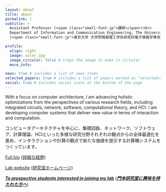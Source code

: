 ```yaml
---
layout: about
title: about
permalink: /
subtitle: >
  Assistant Professor (<span class="small-font-jp">講師</span>)<br>
  Department of Information and Communication Engineering, The University of Tokyo<br>
  (<span class="small-font-jp">東京大学 大学院情報理工学系研究科電子情報学専攻</span>)

profile:
  align: right
  image: color.jpg
  image_circular: false # crops the image to make it circular
  more_info:

news: true # includes a list of news items
selected_papers: true # includes a list of papers marked as "selected={true}"
social: true # includes social icons at the bottom of the page
---
```


<p>With a focus on computer architecture, I am advancing holistic optimizations from the perspectives of various research fields, including integrated circuits, network, software, computational theory, and HCI. I am developing computer systems that deliver new value in terms of interaction and computation.</p>

<p class="small-font-jp">コンピュータアーキテクチャを中心に、集積回路、ネットワーク、ソフトウェア、計算理論、HCIといった多様な研究分野それぞれの観点からの全体最適化を進め、インタラクションや計算の観点で新たな価値を提示する計算機システムをつくっています。</p>

<p><i class="fa-solid fa-address-card"></i> <a href="https://researchmap.jp/kadomoto?lang=en">Full bio</a> (<span class="small-font-jp"><a href="https://researchmap.jp/kadomoto">詳細な経歴</a></span>)</p>

<p><i class="fa-solid fa-globe"></i> <a href="https://www.mtl.t.u-tokyo.ac.jp/?lang=en">Lab website</a> (<span class="small-font-jp"><a href="https://www.mtl.t.u-tokyo.ac.jp/">研究室ホームページ</a></span>)</p>

<p><a href="{{site.baseurl}}/blog/2024/lab/"><b><i>To prospective students interested in joining my lab</i></b></a> (<span class="small-font-jp"><a href="{{site.baseurl}}/blog/2024/labj/"><b><i>門本研究室に興味を持たれた方へ</i></b></a></span>)</p>
